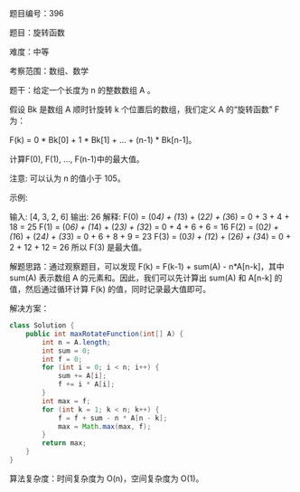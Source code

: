 题目编号：396

题目：旋转函数

难度：中等

考察范围：数组、数学

题干：给定一个长度为 n 的整数数组 A 。

假设 Bk 是数组 A 顺时针旋转 k 个位置后的数组，我们定义 A 的“旋转函数” F 为：

F(k) = 0 * Bk[0] + 1 * Bk[1] + ... + (n-1) * Bk[n-1]。

计算F(0), F(1), ..., F(n-1)中的最大值。

注意:
可以认为 n 的值小于 105。

示例:

输入: [4, 3, 2, 6]
输出: 26
解释:
F(0) = (0*4) + (1*3) + (2*2) + (3*6) = 0 + 3 + 4 + 18 = 25
F(1) = (0*6) + (1*4) + (2*3) + (3*2) = 0 + 4 + 6 + 6 = 16
F(2) = (0*2) + (1*6) + (2*4) + (3*3) = 0 + 6 + 8 + 9 = 23
F(3) = (0*3) + (1*2) + (2*6) + (3*4) = 0 + 2 + 12 + 12 = 26
所以 F(3) 是最大值。

解题思路：通过观察题目，可以发现 F(k) = F(k-1) + sum(A) - n*A[n-k]，其中 sum(A) 表示数组 A 的元素和。因此，我们可以先计算出 sum(A) 和 A[n-k] 的值，然后通过循环计算 F(k) 的值，同时记录最大值即可。

解决方案：

```java
class Solution {
    public int maxRotateFunction(int[] A) {
        int n = A.length;
        int sum = 0;
        int f = 0;
        for (int i = 0; i < n; i++) {
            sum += A[i];
            f += i * A[i];
        }
        int max = f;
        for (int k = 1; k < n; k++) {
            f = f + sum - n * A[n - k];
            max = Math.max(max, f);
        }
        return max;
    }
}
```

算法复杂度：时间复杂度为 O(n)，空间复杂度为 O(1)。